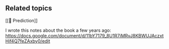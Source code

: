 ## Related topics
[[🧩 Prediction]]

I wrote this notes about the book a few years ago:
https://docs.google.com/document/d/11bY7179_8U1R7iMRvJ8KBWUJAczxtHif4Q7feZAxby0/edit